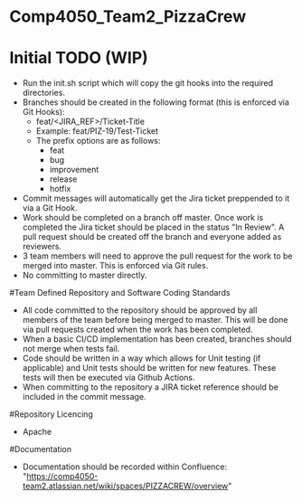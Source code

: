 # Comp4050_Team2_PizzaCrew

# Initial TODO (WIP)

- Run the init.sh script which will copy the git hooks into the required directories.
- Branches should be created in the following format (this is enforced via Git Hooks):
    - feat/<JIRA_REF>/Ticket-Title
    - Example: feat/PIZ-19/Test-Ticket
    - The prefix options are as follows:
        - feat
        - bug
        - improvement
        - release
        - hotfix
- Commit messages will automatically get the Jira ticket preppended to it via a Git Hook.
- Work should be completed on a branch off master. Once work is completed the Jira ticket should be placed in the status "In Review". A pull request should be created off the branch and everyone added as reviewers.
- 3 team members will need to approve the pull request for the work to be merged into master. This is enforced via Git rules.
- No committing to master directly.

#Team Defined Repository and Software Coding Standards

- All code committed to the repository should be approved by all members of the team before being merged to master. This will be done via pull requests created when the work has been completed.
- When a basic CI/CD implementation has been created, branches should not merge when tests fail.
- Code should be written in a way which allows for Unit testing (if applicable) and Unit tests should be written for new features. These tests will then be executed via Github Actions.
- When committing to the repository a JIRA ticket reference should be included in the commit message.

#Repository Licencing

- Apache

#Documentation

- Documentation should be recorded within Confluence: "https://comp4050-team2.atlassian.net/wiki/spaces/PIZZACREW/overview"
